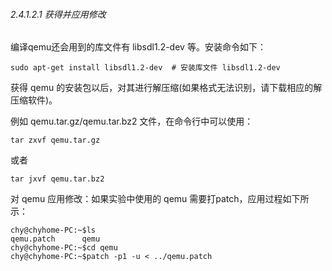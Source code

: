 
###### 2.4.1.2.1 获得并应用修改

编译qemu还会用到的库文件有 libsdl1.2-dev 等。安装命令如下：

	sudo apt-get install libsdl1.2-dev	# 安装库文件 libsdl1.2-dev

获得 qemu 的安装包以后，对其进行解压缩(如果格式无法识别，请下载相应的解压缩软件)。

例如 qemu.tar.gz/qemu.tar.bz2 文件，在命令行中可以使用：

	tar zxvf qemu.tar.gz

或者

	tar jxvf qemu.tar.bz2
 
对 qemu 应用修改：如果实验中使用的 qemu 需要打patch，应用过程如下所示：

	chy@chyhome-PC:~$ls
	qemu.patch      qemu
	chy@chyhome-PC:~$cd qemu
	chy@chyhome-PC:~$patch -p1 -u < ../qemu.patch
 